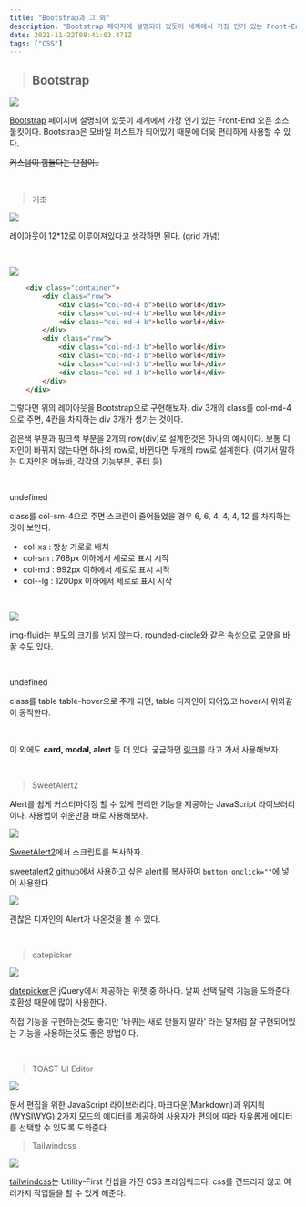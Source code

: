 ```yaml
---
title: "Bootstrap과 그 외"
description: "Bootstrap 페이지에 설명되어 있듯이 세계에서 가장 인기 있는 Front-End 오픈 소스 툴킷이다. "
date: 2021-11-22T08:41:03.471Z
tags: ["CSS"]
---
```

>## Bootstrap

![](/images/82348596-2221-46c4-8a1c-6756dc180519-image.png)

[Bootstrap](https://getbootstrap.com/) 페이지에 설명되어 있듯이 세계에서 가장 인기 있는 Front-End 오픈 소스 툴킷이다. Bootstrap은 모바일 퍼스트가 되어있기 때문에 더욱 편리하게 사용할 수 있다.

~~커스텀이 힘들다는 단점이..~~

<br>

> 기초

![](/images/1a0066de-81c5-43a4-aa71-a5ef1ad019c2-image.png)

레이아웃이 12*12로 이루어져있다고 생각하면 된다. (grid 개념)

<br>

![](/images/cea3d17e-fd78-4e8a-b3d9-1a7f4e0c9909-image.png)

```html
    <div class="container">
        <div class="row">
            <div class="col-md-4 b">hello world</div>
            <div class="col-md-4 b">hello world</div>
            <div class="col-md-4 b">hello world</div>
        </div>
        <div class="row">
            <div class="col-md-3 b">hello world</div>
            <div class="col-md-3 b">hello world</div>
            <div class="col-md-3 b">hello world</div>
            <div class="col-md-3 b">hello world</div>
        </div>
    </div>
```

그렇다면 위의 레이아웃을 Bootstrap으로 구현해보자. div 3개의 class를 col-md-4으로 주면, 4칸을 차지하는 div 3개가 생기는 것이다.

검은색 부분과 핑크색 부분을 2개의 row(div)로 설계한것은 하나의 예시이다. 보통 디자인이 바뀌지 않는다면 하나의 row로, 바뀐다면 두개의 row로 설계한다.
(여기서 말하는 디자인은 메뉴바, 각각의 기능부분, 푸터 등)

<br>

undefined

class를 col-sm-4으로 주면 스크린이 줄어들었을 경우 6, 6, 4, 4, 4, 12 를 차지하는것이 보인다.

* col-xs : 항상 가로로 배치
* col-sm : 768px 이하에서 세로로 표시 시작
* col-md : 992px 이하에서 세로로 표시 시작
* col--lg : 1200px 이하에서 세로로 표시 시작

<br>

![](/images/225d3689-2f87-4fde-a2e7-eb004bf65e5b-image.png)

img-fluid는 부모의 크기를 넘지 않는다. rounded-circle와 같은 속성으로 모양을 바꿀 수도 있다.

<br>

undefined

class를 table table-hover으로 주게 되면, table 디자인이 되어있고 hover시 위와같이 동작한다.

<br>

이 외에도 **card, modal, alert** 등 더 있다. 궁금하면 [링크](https://getbootstrap.com/docs/5.1/layout/containers/)를 타고 가서 사용해보자.

<br>

> SweetAlert2

Alert를 쉽게 커스터마이징 할 수 있게 편리한 기능을 제공하는 JavaScript 라이브러리이다. 사용법이 쉬운만큼 바로 사용해보자.

![](/images/f32941ea-e932-446d-ab5e-590918dd965c-image.png)

[SweetAlert2](https://www.jsdelivr.com/package/npm/sweetalert2?path=dist)에서 스크립트를 복사하자.

[sweetalert2 github](https://sweetalert2.github.io/)에서 사용하고 싶은 alert를 복사하여 `button onclick=""`에 넣어 사용한다.

![](/images/34f33553-c9c3-4224-914a-f06369c89489-image.png)

괜찮은 디자인의 Alert가 나온것을 볼 수 있다.

<br>

> datepicker

![](/images/11a697c7-c620-4e83-9d34-229984a9bd23-image.png)

[datepicker](https://jqueryui.com/datepicker/)은 jQuery에서 제공하는 위젯 중 하나다. 날짜 선택 달력 기능을 도와준다. 호환성 때문에 많이 사용한다.

직접 기능을 구현하는것도 좋지만 '바퀴는 새로 만들지 말라' 라는 말처럼 잘 구현되어있는 기능을 사용하는것도 좋은 방법이다.

<br>

> TOAST UI Editor

![](/images/15f45fe6-ca2a-48b3-96a1-04bb8e738084-image.png)

문서 편집을 위한 JavaScript 라이브러리다. 마크다운(Markdown)과 위지윅(WYSIWYG) 2가지 모드의 에디터를 제공하여 사용자가 편의에 따라 자유롭게 에디터를 선택할 수 있도록 도와준다.

> Tailwindcss

<img src="https://media.vlpt.us/images/jwhan/post/d48bb9cd-04e4-4185-86ba-73cfbd99a247/tailwindcss.png" />

[tailwindcss](https://tailwindcss.com/)는 Utility-First 컨셉을 가진 CSS 프레임워크다. css를 건드리지 않고 여러가지 작업들을 할 수 있게 해준다.